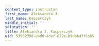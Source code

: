 ```yaml
---
content_type: instructor
first_name: Aleksandra J.
last_name: Kacperczyk
middle_initial: ''
salutation: ''
title: Aleksandra J. Kacperczyk
uid: 53952390-d4d0-4def-672e-b9deb43f6b65
---
```


